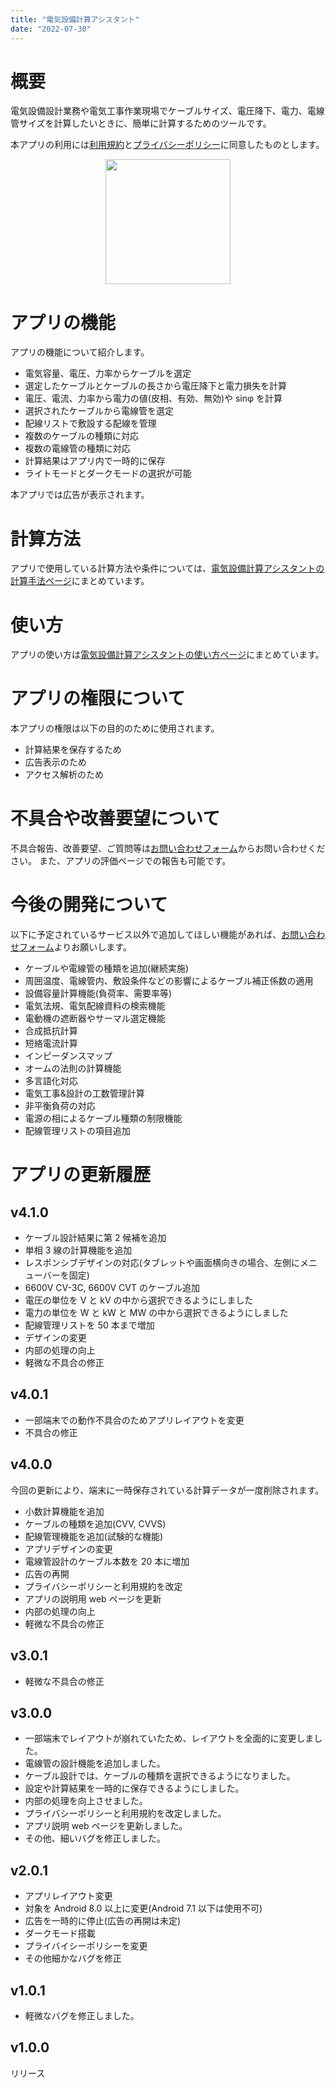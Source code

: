 ```yaml
---
title: "電気設備計算アシスタント"
date: "2022-07-30"
---
```



# 概要

電気設備設計業務や電気工事作業現場でケーブルサイズ、電圧降下、電力、電線管サイズを計算したいときに、簡単に計算するためのツールです。

本アプリの利用には[利用規約](terms)と[プライバシーポリシー](privacypolicy)に同意したものとします。

<img src='images/elec_calc/Screenshot_1656582729.png' width='200' style="display: block; margin: auto;">

# アプリの機能

アプリの機能について紹介します。

- 電気容量、電圧、力率からケーブルを選定
- 選定したケーブルとケーブルの長さから電圧降下と電力損失を計算
- 電圧、電流、力率から電力の値(皮相、有効、無効)や sinφ を計算
- 選択されたケーブルから電線管を選定
- 配線リストで敷設する配線を管理
- 複数のケーブルの種類に対応
- 複数の電線管の種類に対応
- 計算結果はアプリ内で一時的に保存
- ライトモードとダークモードの選択が可能

本アプリでは広告が表示されます。

# 計算方法

アプリで使用している計算方法や条件については、[電気設備計算アシスタントの計算手法ページ](elec-calc-method)にまとめています。

# 使い方

アプリの使い方は[電気設備計算アシスタントの使い方ページ](elec-calc-howtouse)にまとめています。

# アプリの権限について

本アプリの権限は以下の目的のために使用されます。

- 計算結果を保存するため
- 広告表示のため
- アクセス解析のため

# 不具合や改善要望について

不具合報告、改善要望、ご質問等は[お問い合わせフォーム](https://forms.gle/6G7RaQP7uG7ufKSP8)からお問い合わせください。
また、アプリの評価ページでの報告も可能です。

# 今後の開発について

以下に予定されているサービス以外で追加してほしい機能があれば、[お問い合わせフォーム](https://forms.gle/6G7RaQP7uG7ufKSP8)よりお願いします。

- ケーブルや電線管の種類を追加(継続実施)
- 周囲温度、電線管内、敷設条件などの影響によるケーブル補正係数の適用
- 設備容量計算機能(負荷率、需要率等)
- 電気法規、電気配線資料の検索機能
- 電動機の遮断器やサーマル選定機能
- 合成抵抗計算
- 短絡電流計算
- インピーダンスマップ
- オームの法則の計算機能
- 多言語化対応
- 電気工事&設計の工数管理計算
- 非平衡負荷の対応
- 電源の相によるケーブル種類の制限機能
- 配線管理リストの項目追加


# アプリの更新履歴

## v4.1.0

- ケーブル設計結果に第 2 候補を追加
- 単相 3 線の計算機能を追加
- レスポンシブデザインの対応(タブレットや画面横向きの場合、左側にメニューバーを固定)
- 6600V CV-3C, 6600V CVT のケーブル追加
- 電圧の単位を V と kV の中から選択できるようにしました
- 電力の単位を W と kW と MW の中から選択できるようにしました
- 配線管理リストを 50 本まで増加
- デザインの変更
- 内部の処理の向上
- 軽微な不具合の修正

## v4.0.1

- 一部端末での動作不具合のためアプリレイアウトを変更
- 不具合の修正

## v4.0.0

今回の更新により、端末に一時保存されている計算データが一度削除されます。

- 小数計算機能を追加
- ケーブルの種類を追加(CVV, CVVS)
- 配線管理機能を追加(試験的な機能)
- アプリデザインの変更
- 電線管設計のケーブル本数を 20 本に増加
- 広告の再開
- プライバシーポリシーと利用規約を改定
- アプリの説明用 web ページを更新
- 内部の処理の向上
- 軽微な不具合の修正

## v3.0.1

- 軽微な不具合の修正

## v3.0.0

- 一部端末でレイアウトが崩れていたため、レイアウトを全面的に変更しました。
- 電線管の設計機能を追加しました。
- ケーブル設計では、ケーブルの種類を選択できるようになりました。
- 設定や計算結果を一時的に保存できるようにしました。
- 内部の処理を向上させました。
- プライバシーポリシーと利用規約を改定しました。
- アプリ説明 web ページを更新しました。
- その他、細いバグを修正しました。

## v2.0.1

- アプリレイアウト変更
- 対象を Android 8.0 以上に変更(Android 7.1 以下は使用不可)
- 広告を一時的に停止(広告の再開は未定)
- ダークモード搭載
- プライバイシーポリシーを変更
- その他細かなバグを修正

## v1.0.1

- 軽微なバグを修正しました。

## v1.0.0

リリース
